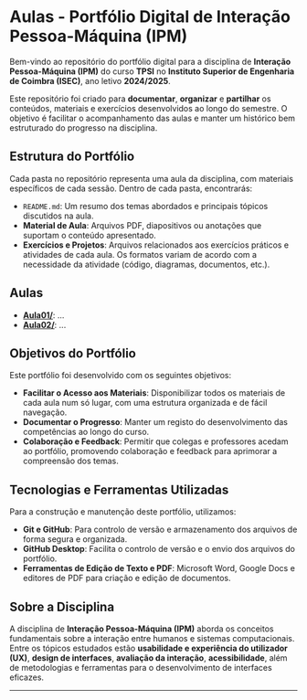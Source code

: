 # Aulas - Portfólio Digital de Interação Pessoa-Máquina (IPM)

Bem-vindo ao repositório do portfólio digital para a disciplina de **Interação Pessoa-Máquina (IPM)** do curso **TPSI** no **Instituto Superior de Engenharia de Coimbra (ISEC)**, ano letivo **2024/2025**.

Este repositório foi criado para **documentar**, **organizar** e **partilhar** os conteúdos, materiais e exercícios desenvolvidos ao longo do semestre. O objetivo é facilitar o acompanhamento das aulas e manter um histórico bem estruturado do progresso na disciplina.

## Estrutura do Portfólio

Cada pasta no repositório representa uma aula da disciplina, com materiais específicos de cada sessão. Dentro de cada pasta, encontrarás:

- `README.md`: Um resumo dos temas abordados e principais tópicos discutidos na aula.
- **Material de Aula**: Arquivos PDF, diapositivos ou anotações que suportam o conteúdo apresentado.
- **Exercícios e Projetos**: Arquivos relacionados aos exercícios práticos e atividades de cada aula. Os formatos variam de acordo com a necessidade da atividade (código, diagramas, documentos, etc.).

## Aulas
- **[Aula01/](https://github.com/FilipeJeronimo/Portfolio-IPM/tree/main/2025-02%20-%20Fevereiro/21fev)**: ...
- **[Aula02/](https://github.com/FilipeJeronimo/Portfolio-IPM/tree/main/2025-02%20-%20Fevereiro/28fev)**: ...

## Objetivos do Portfólio

Este portfólio foi desenvolvido com os seguintes objetivos:

- **Facilitar o Acesso aos Materiais**: Disponibilizar todos os materiais de cada aula num só lugar, com uma estrutura organizada e de fácil navegação.
- **Documentar o Progresso**: Manter um registo do desenvolvimento das competências ao longo do curso.
- **Colaboração e Feedback**: Permitir que colegas e professores acedam ao portfólio, promovendo colaboração e feedback para aprimorar a compreensão dos temas.

## Tecnologias e Ferramentas Utilizadas

Para a construção e manutenção deste portfólio, utilizamos:

- **Git e GitHub**: Para controlo de versão e armazenamento dos arquivos de forma segura e organizada.
- **GitHub Desktop**: Facilita o controlo de versão e o envio dos arquivos do portfólio.
- **Ferramentas de Edição de Texto e PDF**: Microsoft Word, Google Docs e editores de PDF para criação e edição de documentos.

## Sobre a Disciplina

A disciplina de **Interação Pessoa-Máquina (IPM)** aborda os conceitos fundamentais sobre a interação entre humanos e sistemas computacionais. Entre os tópicos estudados estão **usabilidade e experiência do utilizador (UX)**, **design de interfaces**, **avaliação da interação**, **acessibilidade**, além de metodologias e ferramentas para o desenvolvimento de interfaces eficazes.

---

